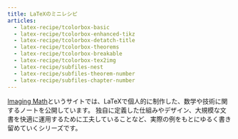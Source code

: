 ```yaml
---
title: LaTeXのミニレシピ
articles:
  - latex-recipe/tcolorbox-basic
  - latex-recipe/tcolorbox-enhanced-tikz
  - latex-recipe/tcolorbox-detatch-title
  - latex-recipe/tcolorbox-theorems
  - latex-recipe/tcolorbox-breakable
  - latex-recipe/tcolorbox-tex2img
  - latex-recipe/subfiles-nest
  - latex-recipe/subfiles-theorem-number
  - latex-recipe/subfiles-chapter-number
---
```


[Imaging Math](https://tomixyz-latex-notes.pages.dev/)というサイトでは、LaTeXで個人的に制作した、数学や技術に関するノートを公開しています。
独自に定義した仕組みやデザイン、大規模な文書を快適に運用するために工夫していることなど、実際の例をもとにゆるく書き留めていくシリーズです。
